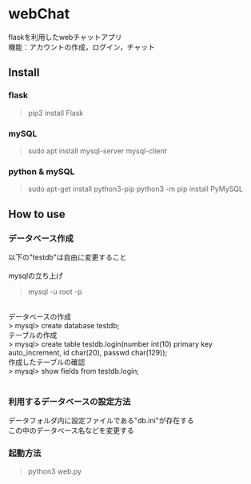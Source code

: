 # webChat
flaskを利用したwebチャットアプリ<br>
機能：アカウントの作成，ログイン，チャット


## Install
### flask
> pip3 install Flask

### mySQL
> sudo apt install mysql-server mysql-client

### python & mySQL
> sudo apt-get install python3-pip
> python3 -m pip install PyMySQL


## How to use
### データベース作成
以下の"testdb"は自由に変更すること<br>
<br>
mysqlの立ち上げ<br>
> mysql -u root -p
<br>
データベースの作成<br>
> mysql> create database testdb;
<br>
テーブルの作成<br>
> mysql> create table testdb.login(number int(10) primary key auto_increment, id char(20), passwd char(129));
<br>
作成したテーブルの確認<br>
> mysql> show fields from testdb.login;<br>
<br>

### 利用するデータベースの設定方法
データフォルダ内に設定ファイルである"db.ini"が存在する<br>
この中のデータベース名などを変更する
<br>

### 起動方法
> python3 web.py
